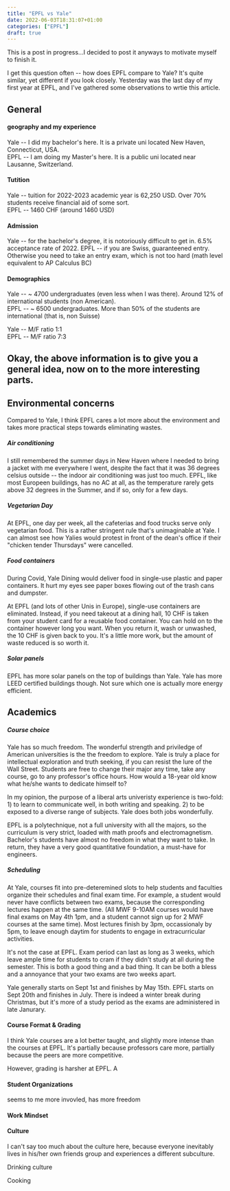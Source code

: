 ```yaml
---
title: "EPFL vs Yale"
date: 2022-06-03T18:31:07+01:00
categories: ["EPFL"]
draft: true
---
```

This is a post in progress...I decided to post it anyways to motivate myself to finish it. 

I get this question often -- how does EPFL compare to Yale? It's quite similar, yet different if you look closely. Yesterday was the last day of my first year at EPFL, and I've gathered some observations to wrtie this article. 

## General

#### geography and my experience 
Yale -- I did my bachelor's here. It is a private uni located New Haven, Connecticut, USA.   
EPFL -- I am doing my Master's here. It is a public uni located near Lausanne, Switzerland.  

#### Tutition 
Yale -- tuition for 2022-2023 academic year is 62,250 USD. Over 70% students receive financial aid of some sort.   
EPFL -- 1460 CHF (around 1460 USD)  

#### Admission
Yale -- for the bachelor's degree, it is notoriously difficult to get in. 6.5% acceptance rate of 2022. 
EPFL -- if you are Swiss, guaranteened entry. Otherwise you need to take an entry exam, which is not too hard (math level equivalent to AP Calculus BC)

#### Demographics 
Yale -- ~ 4700 undergraduates (even less when I was there). Around 12% of international students (non American).  
EPFL -- ~ 6500 undergraduates. More than 50% of the students are international (that is, non Suisse)  

Yale -- M/F ratio 1:1   
EPFL -- M/F ratio 7:3   

## Okay, the above information is to give you a general idea, now on to the more interesting parts. 
## Environmental concerns 
Compared to Yale, I think EPFL cares a lot more about the environment and takes more practical steps towards eliminating wastes.

##### Air conditioning

 I still remembered the summer days in New Haven where I needed to bring a jacket with me everywhere I went, despite the fact that it was 36 degrees celsius outside -- the indoor air conditioning was just too much. EPFL, like most Europeen buildings, has no AC at all, as the temperature rarely gets above 32 degrees in the Summer, and if so, only for a few days.

##### Vegetarian Day
At EPFL, one day per week, all the cafeterias and food trucks serve only vegetarian food. This is a rather stringent rule that's unimaginable at Yale. I can almost see how Yalies would protest in front of the dean's office if their "chicken tender Thursdays" were cancelled. 

##### Food containers 
During Covid, Yale Dining would deliver food in single-use plastic and paper containers. It hurt my eyes see paper boxes flowing out of the trash cans and dumpster. 

At EPFL (and lots of other Unis in Europe), single-use containers are eliminated. Instead, if you need takeout at a dining hall, 10 CHF is taken from your student card for a reusable food container. You can hold on to the container however long you want. When you return it, wash or unwashed, the 10 CHF is given back to you. It's a little more work, but the amount of waste reduced is so worth it. 

##### Solar panels 
EPFL has more solar panels on the top of buildings than Yale. Yale has more LEED certified buildings though. Not sure which one is actually more energy efficient. 

## Academics

##### Course choice 
Yale has so much freedom. The wonderful strength and priviledge of American universities is the the freedom to explore. Yale is truly a place for intellectual exploration and truth seeking, if you can resist the lure of the Wall Street. Students are free to change their major any time, take any course, go to any professor's office hours. How would a 18-year old know what he/she wants to dedicate himself to? 

In my opinion, the purpose of a liberal arts univeristy experience is two-fold: 1) to learn to communicate well, in both writing and speaking. 2) to be exposed to a diverse range of subjects. Yale does both jobs wonderfully. 

EPFL is a polytechnique, not a full university with all the majors, so the curriculum is very strict, loaded with math proofs and electromagnetism. Bachelor's students have almost no freedom in what they want to take. In return, they have a very good quantitative foundation, a must-have for engineers. 

##### Scheduling 
At Yale, courses fit into pre-deteremined slots to help students and faculties organize their schedules and final exam time. For example, a student would never have conflicts between two exams, because the corresponding lectures happen at the same time. (All MWF 9-10AM courses would have final exams on May 4th 1pm, and a student cannot sign up for 2 MWF courses at the same time). Most lectures finish by 3pm, occassionaly by 5pm, to leave enough daytim for students to engage in extracurricular activities. 

It's not the case at EPFL. Exam period can last as long as 3 weeks, which leave ample time for students to cram if they didn't study at all during the semester. This is both a good thing and a bad thing. It can be both a bless and a annoyance that your two exams are two weeks apart. 

Yale generally starts on Sept 1st and finishes by May 15th. EPFL starts on Sept 20th and finishes in July. There is indeed a winter break during Christmas, but it's more of a study period as the exams are administered in late Janurary. 

#### Course Format & Grading
I think Yale courses are a lot better taught, and slightly more intense than the courses at EPFL. It's partially because professors care more, partially because the peers are more competitive. 

However, grading is harsher at EPFL. A 

#### Student Organizations 
seems to me more invovled, has more freedom 

#### Work Mindset 


#### Culture 
I can't say too much about the culture here, because everyone inevitably lives in his/her own friends group and experiences a different subculture. 

Drinking culture 

Cooking 

